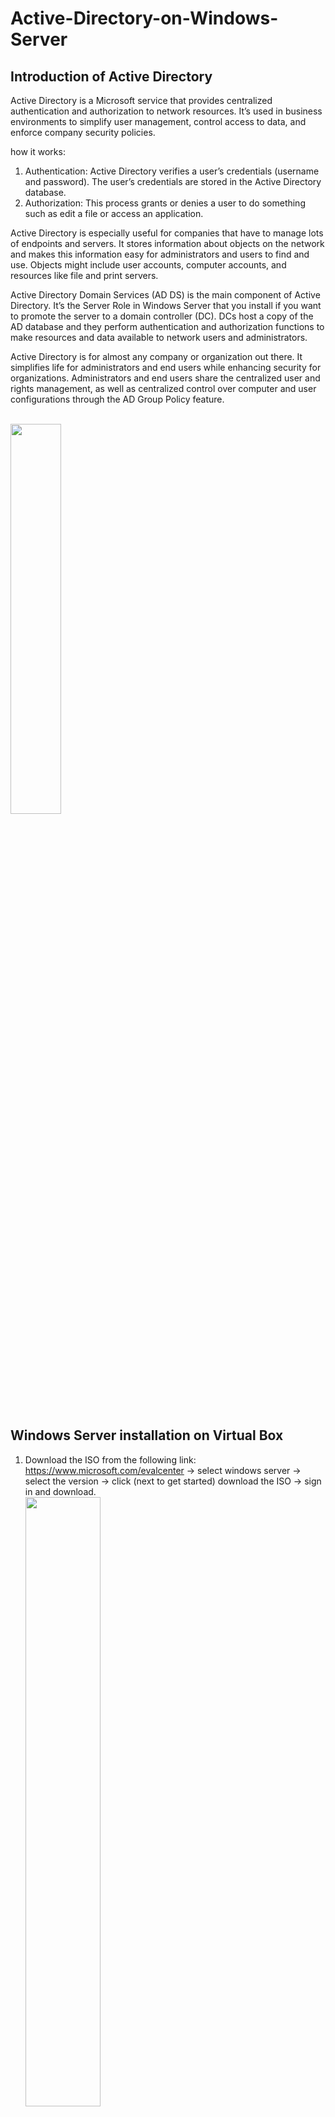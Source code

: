 # Active-Directory-on-Windows-Server

## Introduction of Active Directory
Active Directory is a Microsoft service that provides centralized authentication and authorization to network resources. It’s used in business environments to simplify user management, control access to data, and enforce company security policies.

how it works:
1) Authentication: Active Directory verifies a user’s credentials (username and password). The user’s credentials are stored in the Active Directory database.
2) Authorization: This process grants or denies a user to do something such as edit a file or access an application.

Active Directory is especially useful for companies that have to manage lots of endpoints and servers. It stores information about objects on the network and makes this information easy for administrators and users to find and use. Objects might include user accounts, computer accounts, and resources like file and print servers.

Active Directory Domain Services (AD DS) is the main component of Active Directory. It’s the Server Role in Windows Server that you install if you want to promote the server to a domain controller (DC). DCs host a copy of the AD database and they perform authentication and authorization functions to make resources and data available to network users and administrators.

Active Directory is for almost any company or organization out there. It simplifies life for administrators and end users while enhancing security for organizations. Administrators and end users share the centralized user and rights management, as well as centralized control over computer and user configurations through the AD Group Policy feature.

<br><img src="./Photos/ad.png" width=40% height="./Photos/auto"><br><br>

## Windows Server installation on Virtual Box

1) Download the ISO from the following link: https://www.microsoft.com/evalcenter  -> select windows server -> select the version -> click (next to get started) download the ISO -> sign in and download.
<br><img src="./Photos/down1.png" width=50% height="./Photos/auto"><br><br>
2) Download Virtual Box and install the OS.


## Configure some settings before installing Active Directory
After installing the O.S. We need configure these settings:

 - Activate windows (start -> control panel -> system and security -> system -> check windows status, if activeted -> ok, else -> click on active windows)
 - Rename the computer name to RTS-DC1 (server manager -> local server -> click on computer name and rename it)
 - Change the network to internal (DEVICES -> NETWORK SETTINGS-> select INTERNAL NETWORK)
 - Set a static IP address (Network and Internet -> Network Connections -> right click on ethernet properties -> double click on tcp ipv4 -> and set up an static ip address 192.168.1.250 -> subnet 255.255.255.0 and dns server 192.168.1.250)
 - Mouse integration (in alto di virtual box -> mouse integration)
 - To Unlock the windows server (insert -> ctrl+alt+del)

Check your configuration in local server
<br><img src="./Photos/setting1.png" width=50% height="./Photos/auto"><br><br>



## Active Directory Overview e Terminology
 - Domain -> collection of objects (users acc,computers acc, groups… and more)
 - Domain Controller -> server with the active directory installed)
 - Tree -> collection of a domains
 - Forest -> collection of trees
 - Global Catalog -> it’s a central repository containing a subset of attributes of all objects in the AD forest.
 - DNS -> resolve a name to ip address


## Methods to install Active Directory 
 - Powershell (install windows feature AD Domain Services and ADDSDomainController)
 - Server Manager (Add roles and features)
 - DCPromo /Unattend: <path> (with a file, minimize errors)


## Active Directory installation
To install AD go to: manage -> add roles and features
<br><img src="./Photos/i1.png" width=50% height="./Photos/auto"><br><br>
<br><img src="./Photos/i2.png" width=50% height="./Photos/auto"><br><br>
<br><img src="./Photos/i3.png" width=50% height="./Photos/auto"><br><br>
<br><img src="./Photos/i4.png" width=50% height="./Photos/auto"><br><br>

Click next until install.

### Domain Controller Promotion
After installation will pop up a warning 
<br><img src="./Photos/warning1.png" width=50% height="./Photos/auto"><br><br>
Click on Promote (it will promote the server in domain controller)
Follow the images below:
<br><img src="./Photos/d1.png" width=50% height="./Photos/auto"><br><br>
<br><img src="./Photos/d2.png" width=50% height="./Photos/auto"><br><br>
<br><img src="./Photos/d3.png" width=50% height="./Photos/auto"><br><br>
In the first installation it will install the dns, so let uncheck if first installation.
<br><img src="./Photos/d4.png" width=50% height="./Photos/auto"><br><br>
<br><img src="./Photos/d5.png" width=50% height="./Photos/auto"><br><br>
<br><img src="./Photos/d6.png" width=50% height="./Photos/auto"><br><br>
Click next until finish and reboot the system.

### Verify your installation
You can see in your log screen your domain.
<br><img src="./Photos/v1.png" width=50% height="./Photos/auto"><br><br>
first check to do:
server manager -> Tools -> Active Directory Users and Computers -> it's present the domain RTS.LOCAL.
<br><img src="./Photos/v2.png" width=50% height="./Photos/auto"><br><br>
second check to do:
server manager -> Tools -> DNS -> forward lookup zones -> expand _msdcs.rts.local -> check if the Kerberos and LDAP services are present.
<br><img src="./Photos/v3.png" width=50% height="./Photos/auto"><br><br>

We can check the installation with some commands:
 - get-WindowsFeature
 - get-windowsfeature -name rsat
 - get-windowsfeature -name rsat*

We could install AD also with powershell commands 
 - install-windowsFeature ad-domain-services
 - install-ADDSDomain -DomainName rts.local -SiteName default-first-site-name -InstallDns
 - install-windowsfeature rsat-role-tools

## Tools
Brief description of main tools:

 - Active Directory Users and Computers (ADUC): This is a Microsoft Management Console (MMC) snap-in that provides a graphical user interface for administrators to manage objects such as users, groups, and computers within their Active Directory domains. It allows administrators to create and manage AD objects, such as users, computers, groups, and contacts, along with their attributes.
 - Active Directory Administrative Center (ADAC): This is a tool provided by Microsoft that helps admins perform typical AD actions. It includes management features for Active Directory Recycle Bin, Fine-Grained Password Policy, and Windows PowerShell History Viewer.
 - Active Directory module for Windows PowerShell: This is a PowerShell module that consolidates a group of cmdlets. You can use these cmdlets to manage your Active Directory domains, Active Directory Lightweight Directory Services (AD LDS) configuration sets, and Active Directory Database Mounting Tool instances in a single, self-contained package.
 - Active Directory Sites and Services: This is a Microsoft Management Console (MMC) snap-in that provides a graphical user interface for administrators to manage the relationship between Domain Controllers, sites, and services within an Active Directory forest. It is used for managing organizations that have branches spread across different geographical locations but fall under the same domain.
 - Active Directory Domains and Trusts: This is a tool used to manage trust relationships between domains within an Active Directory forest. Trust relationships enable access to resources and can be either one-way or two-way.
 - Active Directory Schema: This is a blueprint that describes the rules about the type of objects that can be stored in the AD as well as the attributes related to these objects. The schema defines the content, and the structure of the object classes, and the object attributes used to create an object.

## Active Directory Schema
The schema defines which objects you can create and also defines its attributes. So if you define a user object, you also define its attributes.
 - object classes (user, computer, group, etc.)
 - attributes (tel. number, address, name, etc.)

### Schema Access
Add the schema access
Open run (windows +R) and write: regsvr32 schmmgmt.dll
<br><img src="./Photos/sch1.png" width=50% height="./Photos/auto"><br><br>

Now Open run (windows +R) and write: mmc -> file -> add/remove snap-ins -> select Active Directory Schema -> Ok
<br><img src="./Photos/sch2.png" width=50% height="./Photos/auto"><br><br>
To decide who is the schema master among the various domain controllers -> right click on the Active Directory Schema folder -> Operations Master -> change master schema .
<br><img src="./Photos/sch3.png" width=50% height="./Photos/auto"><br><br>

### Modifying the Schema
run -> mmc -> file- > add or remove snap-ins-> add active directory schema-> on attributes -> right click and create new attributes -> you cannot delete an attribute, you can only disable it.
<br><img src="./Photos/sch4.png" width=50% height="./Photos/auto"><br><br>
Check the new attributes on user -> properties-> on attributes -> to link it to the classes -> add it.


## Global Catalog
The global catalog records a partial list of attributes of all domains in the forest, supporting queries on resources in other domains in the forest. If there are domains in the same forest that want to talk to each other, they need this global catalog server to get the various information.

### Configuring the Global Catalog
tools -> active directory sites and services
<br><img src="./Photos/glo1.png" width=50% height="./Photos/auto"><br><br>


## Add Computer Account to a domain
on Active Directory users and computers you can create the user acc.
<br><img src="./Photos/add1.png" width=50% height="./Photos/auto"><br><br>
<br><img src="./Photos/add2.png" width=50% height="./Photos/auto"><br><br>
<br><img src="./Photos/add3.png" width=50% height="./Photos/auto"><br><br>

add the computer of User1 to the domain :
System -> change settings -> member of "insert the domain"

### Verify the computer acc
on active directory users and computer check the user in computers folder.












<br> <br>
# Author
<b>Xiao Li Savio Feng</b>

